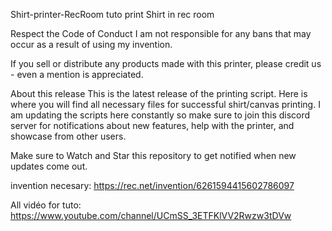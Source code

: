 Shirt-printer-RecRoom
tuto print Shirt in rec room

Respect the Code of Conduct I am not responsible for any bans that may occur as a result of using my invention.

If you sell or distribute any products made with this printer, please credit us - even a mention is appreciated.

About this release This is the latest release of the printing script. Here is where you will find all necessary files for successful shirt/canvas printing. I am updating the scripts here constantly so make sure to join this discord server for notifications about new features, help with the printer, and showcase from other users.

Make sure to Watch and Star this repository to get notified when new updates come out.

invention necesary: https://rec.net/invention/6261594415602786097

All vidéo for tuto: https://www.youtube.com/channel/UCmSS_3ETFKlVV2Rwzw3tDVw
